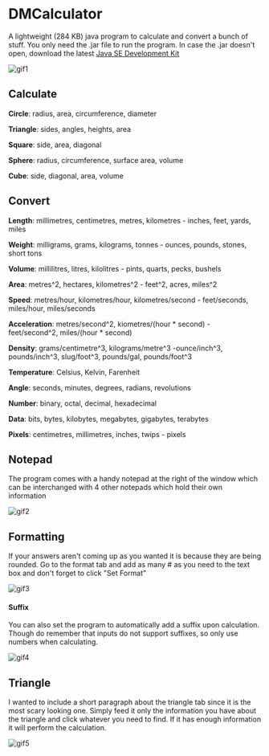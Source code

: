 # DMCalculator
A lightweight (284 KB) java program to calculate and convert a bunch of stuff. You only need the .jar file to run the program. In case the .jar doesn't open, download the latest [Java SE Development Kit](https://www.oracle.com/java/technologies/downloads/)

![gif1](https://user-images.githubusercontent.com/106955770/201402791-2af24627-2155-4011-899a-d210bbe63250.gif)

## Calculate
**Circle**: radius, area, circumference, diameter

**Triangle**: sides, angles, heights, area

**Square**: side, area, diagonal

**Sphere**: radius, circumference, surface area, volume

**Cube**: side, diagonal, area, volume

## Convert
**Length**: millimetres, centimetres, metres, kilometres - inches, feet, yards, miles

**Weight**: milligrams, grams, kilograms, tonnes - ounces, pounds, stones, short tons

**Volume**: millilitres, litres, kilolitres - pints, quarts, pecks, bushels

**Area**: metres^2, hectares, kilometres^2 - feet^2, acres, miles^2

**Speed**: metres/hour, kilometres/hour, kilometres/second - feet/seconds, miles/hour, miles/seconds

**Acceleration**: metres/second^2, kiometres/(hour * second) - feet/second^2, miles/(hour * second)

**Density**: grams/centimetre^3, kilograms/metre^3 -ounce/inch^3, pounds/inch^3, slug/foot^3, pounds/gal, pounds/foot^3

**Temperature**: Celsius, Kelvin, Farenheit

**Angle**: seconds, minutes, degrees, radians, revolutions

**Number**: binary, octal, decimal, hexadecimal

**Data**: bits, bytes, kilobytes, megabytes, gigabytes, terabytes

**Pixels**: centimetres, millimetres, inches, twips - pixels

## Notepad
The program comes with a handy notepad at the right of the window which can be interchanged with 4 other notepads which hold their own information

![gif2](https://user-images.githubusercontent.com/106955770/201403915-543fd544-3db5-4b8d-8196-1ec1c890bbb2.gif)

## Formatting
If your answers aren't coming up as you wanted it is because they are being rounded. Go to the format tab and add as many # as you need to the text box and don't forget to click "Set Format"

![gif3](https://user-images.githubusercontent.com/106955770/201409137-3ae7b998-5bd4-4ec4-8659-5185da6d133b.gif)

#### Suffix
You can also set the program to automatically add a suffix upon calculation. Though do remember that inputs do not support suffixes, so only use numbers when calculating.

![gif4](https://user-images.githubusercontent.com/106955770/201410278-fc3252c1-533c-4b1e-ac25-c63b66051254.gif)

## Triangle
I wanted to include a short paragraph about the triangle tab since it is the most scary looking one. Simply feed it only the information you have about the triangle and click whatever you need to find. If it has enough information it will perform the calculation.

![gif5](https://user-images.githubusercontent.com/106955770/201411520-e40e83c3-3cfe-43bb-b1b5-a50488dd0d69.gif)
